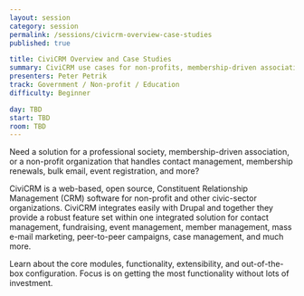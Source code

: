 ```yaml
---
layout: session
category: session
permalink: /sessions/civicrm-overview-case-studies
published: true

title: CiviCRM Overview and Case Studies
summary: CiviCRM use cases for non-profits, membership-driven associations, and professional societies.
presenters: Peter Petrik
track: Government / Non-profit / Education
difficulty: Beginner

day: TBD
start: TBD
room: TBD
---
```


Need a solution for a professional society, membership-driven association, or a non-profit organization that handles contact management, membership renewals, bulk email, event registration, and more?

CiviCRM is a web-based, open source, Constituent Relationship Management (CRM) software for non-profit and other civic-sector organizations. CiviCRM integrates easily with Drupal and together they provide a robust feature set within one integrated solution for contact management, fundraising, event management, member management, mass e-mail marketing, peer-to-peer campaigns, case management, and much more.

Learn about the core modules, functionality, extensibility, and out-of-the-box configuration. Focus is on getting the most functionality without lots of investment.
